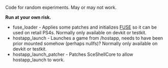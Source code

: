 Code for random experiments. May or may not work.

**Run at your own risk.**

* fuse_loader - Applies some patches and initializes [FUSE](https://en.wikipedia.org/wiki/Filesystem_in_Userspace) so it can be used on retail PS4s. Normally only available on devkit or testkit.
* hostapp_launch - Launches a game from /hostapp, needs to have been prior mounted somehow (perhaps nullfs)? Normally only available on devkit or testkit.
* hostapp_launch_patcher - Patches SceShellCore to allow hostapp_launch to work.
